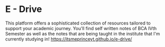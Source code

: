 # E - Drive
This platform offers a sophisticated collection of resources tailored to support your academic journey. You'll find self written notes of BCA IVth Semester as well as the notes that are being taught in the institute that I'm currently studying in!
https://itsmeprinceyt.github.io/e-drive/

